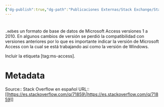 ```yaml
---
{"dg-publish":true,"dg-path":"Publicaciones Externas/Stack Exchange/Stack Overflow en español/es.stackoverflow.com-71859.md","permalink":"/publicaciones-externas/stack-exchange/stack-overflow-en-espanol/es-stackoverflow-com-71859/","hide":true,"noteIcon":"\"0\"","created":"2024-04-03T12:49:10.679-06:00","updated":"2024-04-05T16:43:50.746-06:00"}
---
```


# 

`.mdb`es un formato de base de datos de Microsoft Access versiones 1 a 2010. En algunos cambios de versión se perdió la compatibilidad con versiones anteriores por lo que es importante indicar la versión de Microsoft Access con la cual se está trabajando así como la versión de Windows. 

Incluir la etiqueta [tag:ms-access].

# Metadata
Source:: Stack Overflow en español
URL:: [[https://es.stackoverflow.com/q/71859\|https://es.stackoverflow.com/q/71859]]

